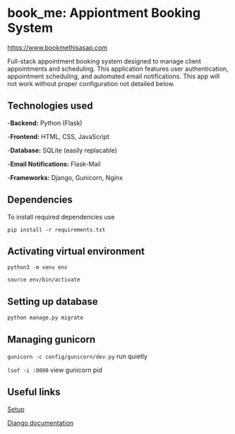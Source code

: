 # book_me: Appiontment Booking System
https://www.bookmethisasap.com

Full-stack appointment booking system designed to manage client appointments and scheduling. This application features user authentication, appointment scheduling, and automated email notifications. This app will not work without proper configuration not detailed below.

## Technologies used
-**Backend:** Python (Flask)

-**Frontend:** HTML, CSS, JavaScript

-**Database:** SQLite (easily replacable)

-**Email Notifications:** Flask-Mail

-**Frameworks:** Django, Gunicorn, Nginx

## Dependencies
To install required dependencies use

`pip install -r requirements.txt`

## Activating virtual environment

`python3 -m venv env`

`source env/bin/activate`

## Setting up database

`python manage.py migrate`

## Managing gunicorn 

`gunicorn -c config/gunicorn/dev.py` run quietly

`lsof -i :8000` view gunicorn pid

## Useful links

[Setup](https://realpython.com/django-nginx-gunicorn/)

[Django documentation](https://docs.djangoproject.com/en/5.1/)
